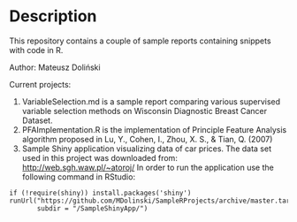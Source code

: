 # Description
This repository contains a couple of sample reports containing snippets with code in R. 

Author: Mateusz Doliński

Current projects: 
1.  VariableSelection.md is a sample report comparing various supervised variable selection methods on Wisconsin Diagnostic Breast Cancer Dataset.
2. PFAImplementation.R is the implementation of Principle Feature Analysis algorithm proposed in Lu, Y., Cohen, I., Zhou, X. S., & Tian, Q. (2007)
3. Sample Shiny application visualizing data of car prices. The data set used in this project was downloaded from: http://web.sgh.waw.pl/~atoroj/ In order to run the application use the following command in RStudio:
```{r}
if (!require(shiny)) install.packages('shiny')
runUrl("https://github.com/MDolinski/SampleRProjects/archive/master.tar.gz",
       subdir = "/SampleShinyApp/")
```
